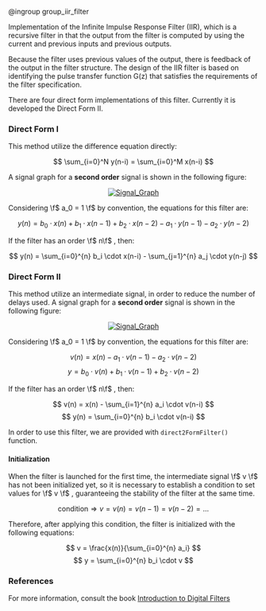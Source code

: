 @ingroup group_iir_filter

Implementation of the Infinite Impulse Response Filter (IIR), which is a recursive filter in that the output from the filter is computed by using the current and previous inputs and previous outputs.

Because the filter uses previous values of the output, there is feedback of the output in the filter structure. The design of the IIR filter is based on identifying the pulse transfer function G(z) that satisfies the requirements of the filter specification.

There are four direct form implementations of this filter. Currently it is developed the Direct Form II.

### Direct Form I
This method utilize the difference equation directly:

$$ \sum_{i=0}^N y(n-i) = \sum_{i=0}^M x(n-i) $$ 

A signal graph for a **second order** signal is shown in the following figure:

<a href="https://www.dsprelated.com/freebooks/filters/Direct_Form_I.html" target="_blank" style="display:block; margin: 0 auto; width: fit-content;">
<img src="https://www.dsprelated.com/josimages_new/filters/img1124.png" alt="Signal_Graph">
</a>

Considering \f$ a_0 = 1 \f$ by convention, the equations for this filter are:

$$  y(n) = b_0 \cdot x(n) + b_1 \cdot x(n-1) + b_2 \cdot x(n-2) - a_1 \cdot y(n-1) - a_2 \cdot y(n-2) $$

If the filter has an order \f$ n\f$ , then:

$$ y(n) = \sum_{i=0}^{n} b_i \cdot x(n-i) - \sum_{j=1}^{n} a_j \cdot y(n-j) $$

### Direct Form II
This method utilize an intermediate signal, in order to reduce the number of delays used. A signal graph for a **second order** signal is shown in the following figure:

<a href="https://www.dsprelated.com/freebooks/filters/Direct_Form_II.html" target="_blank" style="display:block; margin: 0 auto; width: fit-content;">
<img src="https://www.dsprelated.com/josimages_new/filters/img1141.png" alt="Signal_Graph">
</a>

Considering \f$ a_0 = 1 \f$ by convention, the equations for this filter are:

$$  v(n) = x(n) - a_1 \cdot v(n-1) - a_2 \cdot v(n-2) $$
$$  y = b_0 \cdot v(n) + b_1 \cdot v(n-1) + b_2 \cdot v(n-2) $$

If the filter has an order \f$ n\f$ , then:

$$ v(n) = x(n) - \sum_{i=1}^{n} a_i \cdot v(n-i) $$
$$ y(n) = \sum_{i=0}^{n} b_i \cdot v(n-i) $$

In order to use this filter, we are provided with `direct2FormFilter()` function.

#### Initialization
When the filter is launched for the first time, the intermediate signal \f$ v \f$ has not been initialized yet, so it is necessary to establish a condition to set values for \f$ v \f$ , guaranteeing the stability of the filter at the same time.

$$ \text{condition} \Longrightarrow v = v(n) = v(n-1) = v(n-2) = ... $$

Therefore, after applying this condition, the filter is initialized with the following equations:

$$ v = \frac{x(n)}{\sum_{i=0}^{n} a_i} $$
$$ y = \sum_{i=0}^{n} b_i \cdot v $$

### References
For more information, consult the book <a href="https://www.dsprelated.com/freebooks/filters/Four_Direct_Forms.html" target="_blank">Introduction to Digital Filters</a>
